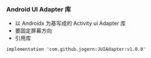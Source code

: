 ### Android UI Adapter 库

* 以 Androidx 为基写成的 Activity ui Adapter 库
* 要固定屏幕方向
* 引用库

~~~
implementation 'com.github.jogern:JUIAdapter:v1.0.0'
~~~